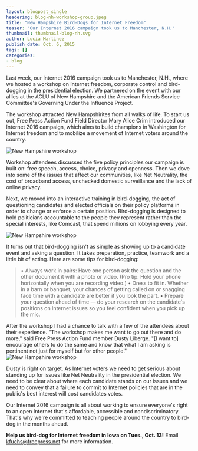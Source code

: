 ```yaml
---
layout: blogpost_single
headerimg: blog-nh-workshop-group.jpeg
title: "New Hampshire Bird-Dogs for Internet Freedom"
teaser: "Our Internet 2016 campaign took us to Manchester, N.H."
thumbnail: thumbnail-blog-nh.svg
author: Lucia Martínez
publish_date: Oct. 6, 2015
tags: []
categories:
- blog
---
```

Last week, our Internet 2016 campaign took us to Manchester, N.H., where we hosted a workshop on Internet freedom, corporate control and bird-dogging in the presidential election. We partnered on the event with our allies at the ACLU of New Hampshire and the American Friends Service Committee's Governing Under the Influence Project.

The workshop attracted New Hampshirites from all walks of life. To start us out, Free Press Action Fund Field Director Mary Alice Crim introduced our Internet 2016 campaign, which aims to build champions in Washington for Internet freedom and to mobilize a movement of Internet voters around the country.

<img src='http://internet2016.net/assets/img/blog-nh-workshop2.jpeg' alt='New Hampshire workshop' />

Workshop attendees discussed the five policy principles our campaign is built on: free speech, access, choice, privacy and openness. Then we dove into some of the issues that affect our communities, like Net Neutrality, the cost of broadband access, unchecked domestic surveillance and the lack of online privacy.

Next, we moved into an interactive training in bird-dogging, the act of questioning candidates and elected officials on their policy platforms in order to change or enforce a certain position. Bird-dogging is designed to hold politicians accountable to the people they represent rather than the special interests, like Comcast, that spend millions on lobbying every year.

<img src="http://internet2016.net/assets/img/blog-nh-workshop4.jpeg" alt='New Hampshire workshop' />

It turns out that bird-dogging isn't as simple as showing up to a candidate event and asking a question. It takes preparation, practice, teamwork and a little bit of acting. 
Here are some tips for bird-dogging:
<blockquote>
&bull; Always work in pairs: Have one person ask the question and the other document it with a photo or video. (Pro tip: Hold your phone horizontally when you are recording video.)
&bull; Dress to fit in. Whether in a barn or banquet, your chances of getting called on or snagging face time with a candidate are better if you look the part.
&bull; Prepare your question ahead of time &mdash; do your research on the candidate's positions on Internet issues so you feel confident when you pick up the mic.</blockquote>
After the workshop I had a chance to talk with a few of the attendees about their experience. "The workshop makes me want to go out there and do more," said Free Press Action Fund member Dusty Liberge. "[I want to] encourage others to do the same and know that what I am asking is pertinent not just for myself but for other people."

<img src="http://internet2016.net/assets/img/blog-nh-workshop3.jpeg" alt='New Hampshire workshop' />

Dusty is right on target. As Internet voters we need to get serious about standing up for issues like Net Neutrality in the presidential election. We need to be clear about where each candidate stands on our issues and we need to convey that a failure to commit to Internet policies that are in the public's best interest will cost candidates votes.

Our Internet 2016 campaign is all about working to ensure everyone's right to an open Internet that's affordable, accessible and nondiscriminatory. That's why we're committed to teaching people around the country to bird-dog in the months ahead.

**Help us bird-dog for Internet freedom in Iowa on Tues., Oct. 13!** Email <a href="kfuchs@freepress.net?subject=Iowa bird-dogging">kfuchs@freepress.net for more information.

